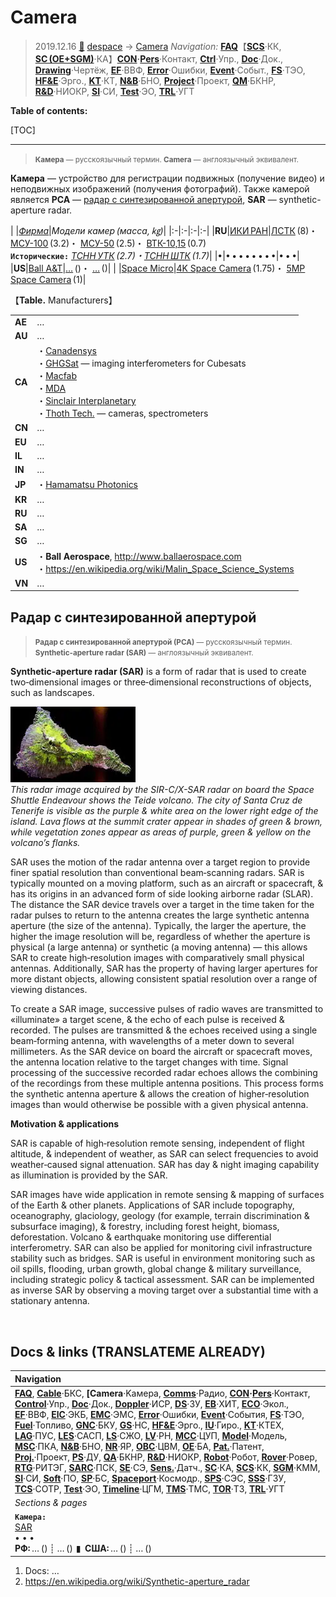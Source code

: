 # Camera
> 2019.12.16 [🚀](../../index/index.md) [despace](index.md) → [Camera](cam.md)
> *Navigation:*
> **[FAQ](faq.md)**【**[SCS](scs.md)**·КК, **[SC (OE+SGM)](sc.md)**·КА】**[CON](contact.md)·[Pers](person.md)**·Контакт, **[Ctrl](control.md)**·Упр., **[Doc](doc.md)**·Док., **[Drawing](drawing.md)**·Чертёж, **[EF](ef.md)**·ВВФ, **[Error](error.md)**·Ошибки, **[Event](event.md)**·Событ., **[FS](fs.md)**·ТЭО, **[HF&E](hfe.md)**·Эрго., **[KT](kt.md)**·КТ, **[N&B](nnb.md)**·БНО, **[Project](project.md)**·Проект, **[QM](qm.md)**·БКНР, **[R&D](rnd.md)**·НИОКР, **[SI](si.md)**·СИ, **[Test](test.md)**·ЭО, **[TRL](trl.md)**·УГТ

**Table of contents:**

[TOC]

---

> <small>**Камера** — русскоязычный термин. **Camera** — англоязычный эквивалент.</small>

**Камера** — устройство для регистрации подвижных (получение видео) и неподвижных изображений (получения фотографий). Также камерой является **РСА** — [радар с синтезированной апертурой](cam.md), **SAR** — synthetic-aperture radar.

| |*[Фирма](contact.md)*|*Модели камер (масса, ㎏)*|
|:-|:-|:-|:-|
|**RU**|[ИКИ РАН](contact/iki_ras.md)|[ЛСТК](cam_lst.md) (8)・ [МСУ-100](cam_lst.md) (3.2)・ [МСУ-50](cam_lst.md) (2.5)・ [ВТК-10,15](cam_lst.md) (0.7)<br> **`Исторические:`** *[ТСНН УТК](cam_lst.md) (2.7)・[ТСНН ШТК](cam_lst.md) (1.7)*|
|•|• • • • • • • •|• • •|
|**US**|[Ball A&T](contact/ball_at.md)|[…](.md) ()・ […](.md) ()|
| |[Space Micro](space_micro.md)|[4K Space Camera](cam_lst.md) (1.75)・ [5MP Space Camera](cam_lst.md) (1)|

【**Table.** Manufacturers】

| | |
|:-|:-|
|**AE**|…|
|**AU**|…|
|**CA**|・[Canadensys](contact/canadensys.md)<br> ・[GHGSat](contact/ghgsat.md) — imaging interferometers for Cubesats<br> ・[Macfab](contact/macfab.md)<br> ・[MDA](contact/mda.md)<br> ・[Sinclair Interplanetary](contact/sinclair_ip.md)<br> ・[Thoth Tech.](contact/thoth_tech.md) — cameras, spectrometers|
|**CN**|…|
|**EU**|…|
|**IL**|…|
|**IN**|…|
|**JP**|・[Hamamatsu Photonics](contact/hamamatsu_phot.md)|
|**KR**|…|
|**RU**|…|
|**SA**|…|
|**SG**|…|
|**US**|・**Ball Aerospace**, <http://www.ballaerospace.com><br> ・<https://en.wikipedia.org/wiki/Malin_Space_Science_Systems>|
|**VN**|…|


## Радар с синтезированной апертурой
> <small>**Радар с синтезированной апертурой (РСА)** — русскоязычный термин. **Synthetic-aperture radar (SAR)** — англоязычный эквивалент.</small>

**Synthetic-aperture radar (SAR)** is a form of radar that is used to create two‑dimensional images or three‑dimensional reconstructions of objects, such as landscapes.

[![](f/cam/sar_pic01_thumb.webp)](f/cam/sar_pic01.webp)  
*This radar image acquired by the SIR-C/X-SAR radar on board the Space Shuttle Endeavour shows the Teide volcano. The city of Santa Cruz de Tenerife is visible as the purple & white area on the lower right edge of the island. Lava flows at the summit crater appear in shades of green & brown, while vegetation zones appear as areas of purple, green & yellow on the volcano’s flanks.*

SAR uses the motion of the radar antenna over a target region to provide finer spatial resolution than conventional beam‑scanning radars. SAR is typically mounted on a moving platform, such as an aircraft or spacecraft, & has its origins in an advanced form of side looking airborne radar (SLAR). The distance the SAR device travels over a target in the time taken for the radar pulses to return to the antenna creates the large synthetic antenna aperture (the size of the antenna). Typically, the larger the aperture, the higher the image resolution will be, regardless of whether the aperture is physical (a large antenna) or synthetic (a moving antenna) — this allows SAR to create high‑resolution images with comparatively small physical antennas. Additionally, SAR has the property of having larger apertures for more distant objects, allowing consistent spatial resolution over a range of viewing distances.

To create a SAR image, successive pulses of radio waves are transmitted to «illuminate» a target scene, & the echo of each pulse is received & recorded. The pulses are transmitted & the echoes received using a single beam‑forming antenna, with wavelengths of a meter down to several millimeters. As the SAR device on board the aircraft or spacecraft moves, the antenna location relative to the target changes with time. Signal processing of the successive recorded radar echoes allows the combining of the recordings from these multiple antenna positions. This process forms the synthetic antenna aperture & allows the creation of higher‑resolution images than would otherwise be possible with a given physical antenna.

**Motivation & applications**

SAR is capable of high‑resolution remote sensing, independent of flight altitude, & independent of weather, as SAR can select frequencies to avoid weather‑caused signal attenuation. SAR has day & night imaging capability as illumination is provided by the SAR.

SAR images have wide application in remote sensing & mapping of surfaces of the Earth & other planets. Applications of SAR include topography, oceanography, glaciology, geology (for example, terrain discrimination & subsurface imaging), & forestry, including forest height, biomass, deforestation. Volcano & earthquake monitoring use differential interferometry. SAR can also be applied for monitoring civil infrastructure stability such as bridges. SAR is useful in environment monitoring such as oil spills, flooding, urban growth, global change & military surveillance, including strategic policy & tactical assessment. SAR can be implemented as inverse SAR by observing a moving target over a substantial time with a stationary antenna.



<p style="page-break-after:always"> </p>

## Docs & links (TRANSLATEME ALREADY)
|Navigation|
|:-|
|**[FAQ](faq.md)**, **[Cable](cable.md)**·БКС, **[Camera**·Kамера, **[Comms](comms.md)**·Радио, **[CON](contact.md)·[Pers](person.md)**·Контакт, **[Control](control.md)**·Упр., **[Doc](doc.md)**·Док., **[Doppler](doppler.md)**·ИСР, **[DS](ds.md)**·ЗУ, **[EB](eb.md)**·ХИТ, **[ECO](ecology.md)**·Экол., **[EF](ef.md)**·ВВФ, **[ElC](elc.md)**·ЭКБ, **[EMC](emc.md)**·ЭМС, **[Error](error.md)**·Ошибки, **[Event](event.md)**·События, **[FS](fs.md)**·ТЭО, **[Fuel](ps.md)**·Топливо, **[GNC](gnc.md)**·БКУ, **[GS](scs.md)**·НС, **[HF&E](hfe.md)**·Эрго., **[IU](iu.md)**·Гиро., **[KT](kt.md)**·КТЕХ, **[LAG](lag.md)**·ПУC, **[LES](les.md)**·САСП, **[LS](ls.md)**·СЖО, **[LV](lv.md)**·РН, **[MCC](scs.md)**·ЦУП, **[Model](drawing.md)**·Модель, **[MSC](sc.md)**·ПКА, **[N&B](nnb.md)**·БНО, **[NR](nr.md)**·ЯР, **[OBC](obc.md)**·ЦВМ, **[OE](sc.md)**·БА, **[Pat.](patent.md)**·Патент, **[Proj.](project.md)**·Проект, **[PS](ps.md)**·ДУ, **[QA](qm.md)**·БКНР, **[R&D](rnd.md)**·НИОКР, **[Robot](robot.md)**·Робот, **[Rover](robot.md)**·Ровер, **[RTG](rtg.md)**·РИТЭГ, **[SARC](sarc.md)**·ПСК, **[SE](se.md)**·СЭ, **[Sens.](sensor.md)**·Датч., **[SC](sc.md)**·КА, **[SCS](scs.md)**·КК, **[SGM](sc.md)**·KММ, **[SI](si.md)**·СИ, **[Soft](soft.md)**·ПО, **[SP](sp.md)**·БС, **[Spaceport](spaceport.md)**·Космодр., **[SPS](sps.md)**·СЭС, **[SSS](sss.md)**·ГЗУ, **[TCS](tcs.md)**·СОТР, **[Test](test.md)**·ЭО, **[Timeline](timeline.md)**·ЦГМ, **[TMS](tms.md)**·ТМС, **[TOR](tor.md)**·ТЗ, **[TRL](trl.md)**·УГТ|
|*Sections & pages*|
|**`Камера:`**<br> [SAR](cam.md) <br>• • •<br> **РФ:** … () ┊ … ()  ▮  **США:** … () ┊ … ()|

   1. Docs: …
   1. <https://en.wikipedia.org/wiki/Synthetic-aperture_radar>
